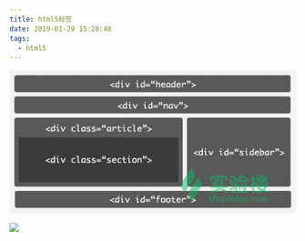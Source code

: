 ```yaml
---
title: html5标签
date: 2019-01-29 15:28:48
tags: 
  - html5
---
```


![](/css/md-img/wm.gif)

![](/css/md-img/wm[2].gif)

